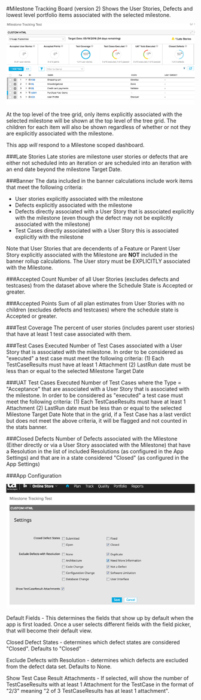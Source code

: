 #Milestone Tracking Board (version 2)
Shows the User Stories, Defects and lowest level portfolio items associated with the selected milestone.  

![ScreenShot](/images/milestone-tracking-board-v2.png)

At the top level of the tree grid, only items explicitly associated with the selected milestone will be shown at the top level of the tree grid.
The children for each item will also be shown regardless of whether or not they are explicitly associated with the milestone.  

This app *will* respond to a Milestone scoped dashboard.  

###Late Stories
Late stories are milestone user stories or defects that are either not scheduled into an iteration or are scheduled into an iteration with an end date beyond the milestone Target Date.

###Banner
The data included in the banner calculations include work items that meet the following criteria:
* User stories explicitly associated with the milestone
* Defects explicitly associated with the milestone
* Defects directly associated with a User Story that is associated explicitly with the milestone (even though the defect may not be explicitly associated with the milestone)
* Test Cases directly associated with a User Story this is associated explicitly with the milestone

Note that User Stories that are decendents of a Feature or Parent User Story explicitly associated with the Milestone are **NOT** included in the banner rollup calculations.  The User story must be EXPLICITLY associated with the Milestone.  

###Accepted Count
Number of all User Stories (excludes defects and testcases) from the dataset above where the Schedule State is Accepted or greater.

###Accepted Points
Sum of all plan estimates from User Stories with no children (excludes defects and testcases) where the schedule state is Accepted or greater.

###Test Coverage
The percent of user stories (includes parent user stories) that have at least 1 test case associated with them.  

###Test Cases Executed
Number of Test Cases associated with a User Story that is associated with the milestone.  In order to be considered as "executed" a test case must meet the following criteria:
(1) Each TestCaseResults must have at least 1 Attachment
(2) LastRun date must be less than or equal to the selected Milestone Target Date

###UAT Test Cases Executed
Number of Test Cases where the Type = "Acceptance" that are associated with a User Story that is associated with the milestone.  In order to be considered as "executed" a test case must meet the following criteria:
(1) Each TestCaseResults must have at least 1 Attachment
(2) LastRun date must be less than or equal to the selected Milestone Target Date
Note that in the grid, if a Test Case has a last verdict but does not meet the above criteria, it will be flagged and not counted in the stats banner.  

###Closed Defects
Number of Defects associated with the Milestone (Either directly or via a User Story associated with the Milestone) that
have a Resolution in the list of included Resolutions (as configured in the App Settings) and that
are in a state considered "Closed" (as configured in the App Settings)

###App Configuration

![ScreenShot](/images/milestone-tracking-board-v2-settings.png)

Default Fields  - This determines the fields that show up by default when the app is first loaded.  Once a user selects different fields with the field picker, that will become their default view.  

Closed Defect States - determines which defect states are considered "Closed".  Defaults to "Closed"

Exclude Defects with Resolution - determines which defects are excluded from the defect data set.  Defaults to None.

Show Test Case Result Attachments - If selected, will show the number of TestCaseResults with at least 1 Attachment for the TestCase in the format of "2/3" meaning "2 of 3 TestCaseResults has at least 1 attachment".
